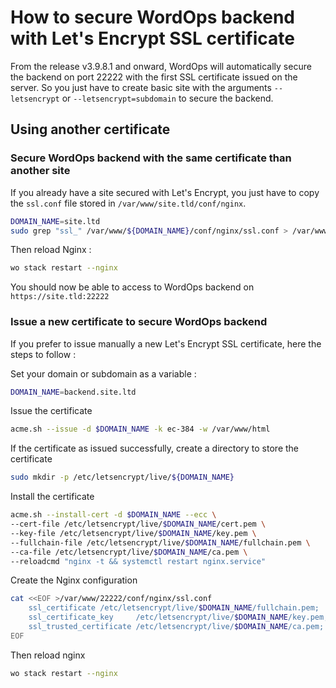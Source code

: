 # How to secure WordOps backend with Let's Encrypt SSL certificate

From the release v3.9.8.1 and onward, WordOps will automatically secure the backend on port 22222 with the first SSL certificate issued on the server. So you just have to create basic site with the arguments `--letsencrypt` or `--letsencrypt=subdomain` to secure the backend.

## Using another certificate

### Secure WordOps backend with the same certificate than another site

If you already have a site secured with Let's Encrypt, you just have to copy the `ssl.conf` file stored in `/var/www/site.tld/conf/nginx`.

```bash
DOMAIN_NAME=site.ltd
sudo grep "ssl_" /var/www/${DOMAIN_NAME}/conf/nginx/ssl.conf > /var/www/22222/conf/nginx/ssl.conf
```

Then reload Nginx :

```bash
wo stack restart --nginx
```

You should now be able to access to WordOps backend on `https://site.tld:22222`

### Issue a new certificate to secure WordOps backend

If you prefer to issue manually a new Let's Encrypt SSL certificate, here the steps to follow :

Set your domain or subdomain as a variable :

```bash
DOMAIN_NAME=backend.site.ltd
```

Issue the certificate

```bash
acme.sh --issue -d $DOMAIN_NAME -k ec-384 -w /var/www/html
```

If the certificate as issued successfully, create a directory to store the certificate

```bash
sudo mkdir -p /etc/letsencrypt/live/${DOMAIN_NAME}
```

Install the certificate

```bash
acme.sh --install-cert -d $DOMAIN_NAME --ecc \
--cert-file /etc/letsencrypt/live/$DOMAIN_NAME/cert.pem \
--key-file /etc/letsencrypt/live/$DOMAIN_NAME/key.pem \
--fullchain-file /etc/letsencrypt/live/$DOMAIN_NAME/fullchain.pem \
--ca-file /etc/letsencrypt/live/$DOMAIN_NAME/ca.pem \
--reloadcmd "nginx -t && systemctl restart nginx.service"
```

Create the Nginx configuration

```bash
cat <<EOF >/var/www/22222/conf/nginx/ssl.conf
    ssl_certificate /etc/letsencrypt/live/$DOMAIN_NAME/fullchain.pem;
    ssl_certificate_key     /etc/letsencrypt/live/$DOMAIN_NAME/key.pem;
    ssl_trusted_certificate /etc/letsencrypt/live/$DOMAIN_NAME/ca.pem;
EOF
```

Then reload nginx

```bash
wo stack restart --nginx
```
